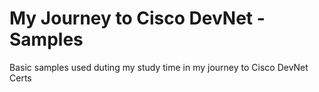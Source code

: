 # My Journey to Cisco DevNet - Samples
Basic samples used duting my study time in my journey to Cisco DevNet Certs
